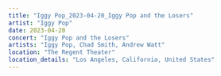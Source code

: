 ```yaml
---
title: "Iggy Pop_2023-04-20_Iggy Pop and the Losers"
artist: "Iggy Pop"
date: 2023-04-20
concert: "Iggy Pop and the Losers"
artists: "Iggy Pop, Chad Smith, Andrew Watt"
location: "The Regent Theater"
location_details: "Los Angeles, California, United States"
---
```

